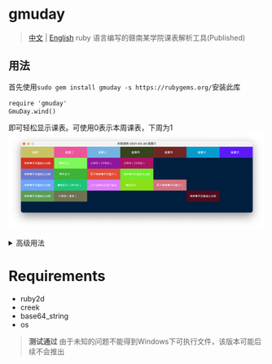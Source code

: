 # gmuday
> [中文](./README.md) | [English](README_en.md) ruby 语言编写的赣南某学院课表解析工具(Published)

## 用法
首先使用`sudo gem install gmuday -s https://rubygems.org/`安装此库
```
require 'gmuday'
GmuDay.wind()
```
即可轻松显示课表。可使用0表示本周课表，下周为1
![周课表](./example/course.png)

<details>
<summary>高级用法</summary>
<h3><a>GmuDay.stone</a></h3>
<pre>
require 'gmuday'
GmuDay.stone(0, "19 xx [1-2]班", "")

show
</pre>
三个参数分别表示*本周*，*班级*，*初始值*。看下周课表，第二个参数为1；看上周课表，则为-1。以此类推
初始值可以不写，但为"w"时表示课表初始页显示上课地点(where)  

如果你想增加点击查看上课地点， [请看这里](example/README.md)

<h3><a>GmuDay.parse</a></h3>
返回包含某些天课表的数组(Array)
<pre>
GmuDay.parse("example.xlsx", "19 xx [1-2]班”, 1, 7)
</pre>
解析不用高亮输出，参数为四个

<h3><a>GmuDay.course</a></h3>
命令格式化打印课表，参数如下
<pre>
GmuDay.course("example.xlsx", ["19 xx [1-2]班", "19 xx [3-4]班",],["19 xx [1-2]班",], 1, 7)
</pre>
参数解析：  </br>
<code>arg0</code>：课表路径，可能支持url  </br>
<code>arg1</code>: 班级名称。介绍与下方类似  </br>
<code>arg2</code>: 高亮输出指定班级课程，未指定则为普通色。指定多个班级用<code>Array</code>，单个班级<code>String</code>或<code>Array</code> </br>
<code>arg3 、arg4</code>： 0,0表示当前一天， 1,1表示明天，-1,3表示过去一天到未来三天，1,7表示明天开始的未来7天，以此类推  
<img src="./example/cli.png" alt="案例" style="max-width:100%;">
</details>

# Requirements
+ ruby2d
+ creek
+ base64_string
+ os

>  **测试通过** 由于未知的问题不能得到Windows下可执行文件，该版本可能后续不会推出
